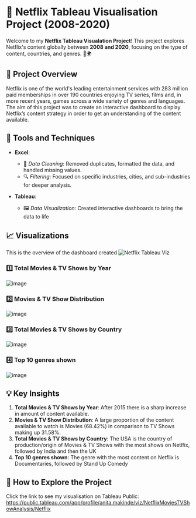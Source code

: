 # 🎥 Netflix Tableau Visualisation Project (2008-2020)

Welcome to my **Netflix Tableau Visualation Project**! This project explores Netflix's content globally between **2008 and 2020**, focusing on the type of content, countries, and genres. 🎥🌍

## 🚀 Project Overview

Netflix is one of the world's leading entertainment services with 283 million paid memberships in over 190 countries enjoying TV series, films and, in more recent years, games across a wide variety of genres and languages.
The aim of this project was to create an interactive dashboard to display Netflix’s content strategy in order to get an understanding of the content available.

## 🔧 Tools and Techniques

- **Excel**:  
  - 🧹 *Data Cleaning*: Removed duplicates, formatted the data, and handled missing values.  
  - 🔍 *Filtering*: Focused on specific industries, cities, and sub-industries for deeper analysis.  

- **Tableau**:  
  - 🖼️ *Data Visualization*: Created interactive dashboards to bring the data to life

## 📈 Visualizations
This is the overview of the dashboard created
![Netflix Tableau Viz](https://github.com/user-attachments/assets/70c5ad82-1f0a-41c6-b2da-bd235df56d8a)

### 1️⃣ Total Movies & TV Shows by Year

![image](https://github.com/user-attachments/assets/b0486520-1034-4d54-8c33-8191cf12e777)

### 2️⃣ Movies & TV Show Distribution
![image](https://github.com/user-attachments/assets/091f3eb7-d1b0-43c0-a2f8-988c07786f3e)

### 3️⃣ Total Movies & TV Shows by Country
![image](https://github.com/user-attachments/assets/2965684e-a781-4b72-8a99-ed55007cbdc6)

### 4️⃣ Top 10 genres shown
![image](https://github.com/user-attachments/assets/34f47e90-8bf0-4beb-a4cb-5f6173ea7b69)

## 💡 Key Insights

1. **Total Movies & TV Shows by Year**: After 2015 there is a sharp increase in amount of content available.  
2. **Movies & TV Show Distribution**: A large proportion of the content available to watch is Movies (68.42%) in comparison to TV Shows making up 31.58%.  
3. **Total Movies & TV Shows by Country**: The USA is the country of production/origin of Movies & TV Shows with the most shows on Netlfix, followed by India and then the UK 
4. **Top 10 genres shown**: The genre with the most content on Netflix is Documentaries, followed by Stand Up Comedy

   
## 🌟 How to Explore the Project

Click the link to see my visualisation on Tableau Public: https://public.tableau.com/app/profile/anita.makinde/viz/NetflixMoviesTVShowAnalysis/Netflix

